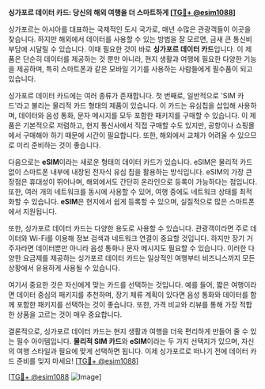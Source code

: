 **싱가포르 데이터 카드: 당신의 해외 여행을 더 스마트하게 [[TG💪+ @esim1088](https://t.me/s/esim1088)]**

싱가포르는 아시아를 대표하는 국제적인 도시 국가로, 매년 수많은 관광객들이 이곳을 찾습니다. 하지만 해외에서 데이터를 사용할 수 있는 방법을 잘 모르면, 금새 큰 통신비 부담에 시달릴 수 있습니다. 이때 필요한 것이 바로 **싱가포르 데이터 카드**입니다. 이 제품은 단순히 데이터를 제공하는 것 뿐만 아니라, 현지 생활과 여행에 필요한 다양한 기능을 제공하며, 특히 스마트폰과 같은 모바일 기기를 사용하는 사람들에게 필수품이 되고 있습니다.

싱가포르 데이터 카드에는 여러 종류가 존재합니다. 첫 번째로, 일반적으로 'SIM 카드'라고 불리는 물리적 카드 형태의 제품이 있습니다. 이 카드는 유심칩을 삽입해 사용하며, 데이터와 음성 통화, 문자 메시지를 모두 포함한 패키지를 구매할 수 있습니다. 이 제품은 기본적으로 저렴하고, 현지 통신사에서 직접 구매할 수도 있지만, 공항이나 쇼핑몰에서 구매해야 하기 때문에 시간이 필요합니다. 또한, 해외에서 교체가 어려울 수 있으므로 미리 준비하는 것이 좋습니다.

다음으로는 **eSIM**이라는 새로운 형태의 데이터 카드가 있습니다. eSIM은 물리적 카드 없이 스마트폰 내부에 내장된 전자식 유심 칩을 활용하는 방식입니다. eSIM의 가장 큰 장점은 휴대성이 뛰어나며, 해외에서도 간단히 온라인으로 등록이 가능하다는 점입니다. 또한, 여러 개의 네트워크를 동시에 사용할 수 있어, 여행 중에도 네트워크 상태를 최적화할 수 있습니다. **eSIM**은 현지에서 쉽게 등록할 수 있으며, 실질적으로 많은 스마트폰에서 지원됩니다.

또한, 싱가포르 데이터 카드는 다양한 용도로 사용할 수 있습니다. 관광객이라면 주로 데이터와 Wi-Fi를 이용해 정보 검색과 네트워크 연결이 중요할 것입니다. 하지만 장기 거주자라면 데이터뿐만 아니라 음성 통화나 문자 메시지도 필요할 수 있습니다. 이러한 다양한 요금제를 제공하는 싱가포르 데이터 카드는 일상적인 여행부터 비즈니스까지 모든 상황에서 유용하게 사용될 수 있습니다.

여기서 중요한 것은 자신에게 맞는 카드를 선택하는 것입니다. 예를 들어, 짧은 여행이라면 데이터 중심의 패키지를 추천하며, 장기 체류 계획이 있다면 음성 통화와 데이터를 함께 포함한 패키지를 선택하는 것이 좋습니다. 또한, 가격 비교와 리뷰를 통해 가장 적합한 상품을 고르는 것이 매우 중요합니다.

결론적으로, 싱가포르 데이터 카드는 현지 생활과 여행을 더욱 편리하게 만들어 줄 수 있는 필수 아이템입니다. **물리적 SIM 카드**와 **eSIM**이라는 두 가지 선택지가 있으며, 자신의 여행 스타일과 필요에 맞게 선택하면 됩니다. 이제 싱가포르로 떠나기 전에 데이터 카드 준비를 잊지 마세요! [[TG💪+ @esim1088](https://t.me/s/esim1088)]

[[TG💪+ @esim1088](https://t.me/s/esim1088) ![Image](https://i.postimg.cc/Y0z9fWf4/image.png)]